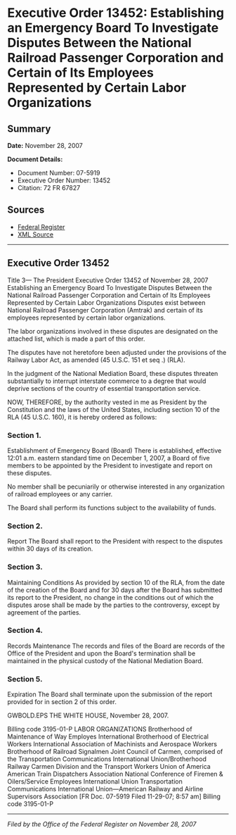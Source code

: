 # Executive Order 13452: Establishing an Emergency Board To Investigate Disputes Between the National Railroad Passenger Corporation and Certain of Its Employees Represented by Certain Labor Organizations

## Summary

**Date:** November 28, 2007

**Document Details:**
- Document Number: 07-5919
- Executive Order Number: 13452
- Citation: 72 FR 67827

## Sources
- [Federal Register](https://www.federalregister.gov/documents/2007/11/30/07-5919/establishing-an-emergency-board-to-investigate-disputes-between-the-national-railroad-passenger)
- [XML Source](https://www.federalregister.gov/documents/full_text/xml/2007/11/30/07-5919.xml)

---

## Executive Order 13452

Title 3—
The President
Executive Order 13452 of November 28, 2007
Establishing an Emergency Board To Investigate Disputes Between the National Railroad Passenger Corporation and Certain of Its Employees Represented by Certain Labor Organizations
Disputes exist between National Railroad Passenger Corporation (Amtrak) and certain of its employees represented by certain labor organizations.

The labor organizations involved in these disputes are designated on the attached list, which is made a part of this order.

The disputes have not heretofore been adjusted under the provisions of the Railway Labor Act, as amended (45 U.S.C. 151 
et seq
.) (RLA).

In the judgment of the National Mediation Board, these disputes threaten substantially to interrupt interstate commerce to a degree that would deprive sections of the country of essential transportation service.

NOW, THEREFORE, by the authority vested in me as President by the Constitution and the laws of the United States, including section 10 of the RLA (45 U.S.C. 160), it is hereby ordered as follows:
### Section 1.

Establishment of Emergency Board (Board) There is established, effective 12:01 a.m. eastern standard time on December 1, 2007, a Board of five members to be appointed by the President to investigate and report on these disputes.

No member shall be pecuniarily or otherwise interested in any organization of railroad employees or any carrier.

The Board shall perform its functions subject to the availability of funds.
### Section 2.

Report The Board shall report to the President with respect to the disputes within 30 days of its creation. 
### Section 3.

Maintaining Conditions As provided by section 10 of the RLA, from the date of the creation of the Board and for 30 days after the Board has submitted its report to the President, no change in the conditions out of which the disputes arose shall be made by the parties to the controversy, except by agreement of the parties.
### Section 4.

Records Maintenance The records and files of the Board are records of the Office of the President and upon the Board's termination shall be maintained in the physical custody of the National Mediation Board.
### Section 5.

Expiration The Board shall terminate upon the submission of the report provided for in section 2 of this order.

GWBOLD.EPS
THE WHITE HOUSE,
November 28, 2007.

Billing code 3195-01-P
LABOR ORGANIZATIONS 
Brotherhood of Maintenance of Way Employes 
International Brotherhood of Electrical Workers 
International Association of Machinists and Aerospace Workers 
Brotherhood of Railroad Signalmen 
Joint Council of Carmen, comprised of the Transportation Communications International Union/Brotherhood Railway Carmen Division and the Transport Workers Union of America 
American Train Dispatchers Association 
National Conference of Firemen & Oilers/Service Employees International Union 
Transportation Communications International Union—American Railway and Airline Supervisors Association 
[FR Doc. 07-5919
Filed 11-29-07; 8:57 am]
Billing code 3195-01-P

---

*Filed by the Office of the Federal Register on November 28, 2007*
